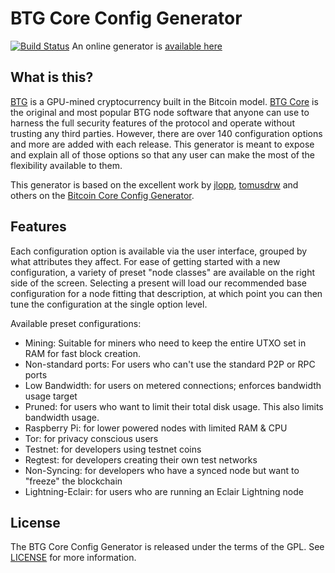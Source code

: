 # BTG Core Config Generator

[![Build Status](https://api.travis-ci.org/MentalNomad/BTG-core-config-generator.svg?branch=BTG)](https://travis-ci.org/MentalNomad/BTG-core-config-generator) An online generator is [available here](https://mentalnomad.github.io/btg-core-config-generator/) 

What is this?
-------------

[BTG](https://bitcoingold.org/) is a GPU-mined cryptocurrency built in the Bitcoin model.
[BTG Core](https://bitcoingold.org/download) is the original and most popular BTG node software that anyone can use
to harness the full security features of the protocol and operate without trusting any third parties. However,
there are over 140 configuration options and more are added with each release. This generator is meant
to expose and explain all of those options so that any user can make the most of the flexibility available to them.

This generator is based on the excellent work by [jlopp](https://github.com/jlopp), [tomusdrw](https://github.com/tomusdrw) and others on the [Bitcoin Core Config Generator](https://github.com/jlopp/bitcoin-core-config-generator).

Features
--------

Each configuration option is available via the user interface, grouped by what attributes they affect. For ease of
getting started with a new configuration, a variety of preset "node classes" are available on the right side of the
screen. Selecting a present will load our recommended base configuration for a node fitting that description, at which
point you can then tune the configuration at the single option level.

Available preset configurations:

* Mining: Suitable for miners who need to keep the entire UTXO set in RAM for fast block creation.
* Non-standard ports: For users who can't use the standard P2P or RPC ports
* Low Bandwidth: for users on metered connections; enforces bandwidth usage target
* Pruned: for users who want to limit their total disk usage. This also limits bandwidth usage.
* Raspberry Pi: for lower powered nodes with limited RAM & CPU
* Tor: for privacy conscious users
* Testnet: for developers using testnet coins
* Regtest: for developers creating their own test networks
* Non-Syncing: for developers who have a synced node but want to "freeze" the blockchain
* Lightning-Eclair: for users who are running an Eclair Lightning node

License
-------

The BTG Core Config Generator is released under the terms of the GPL. See [LICENSE](LICENSE) for more information.
